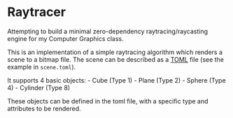 # Raytracer

Attempting to build a minimal zero-dependency raytracing/raycasting engine for my Computer Graphics class.

This is an implementation of a simple raytracing algorithm which renders a scene to a bitmap file. The scene can be described as a [TOML](https://toml.io/en/) file (see the example in `scene.toml`).

It supports 4 basic objects:
    - Cube      (Type 1)
    - Plane     (Type 2)
    - Sphere    (Type 4)
    - Cylinder  (Type 8)


These objects can be defined in the toml file, with a specific type and attributes to be rendered.
